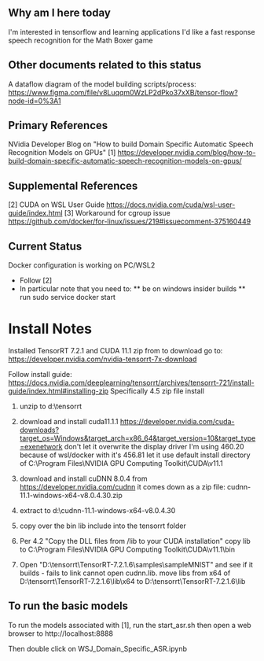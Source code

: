 ## Why am I here today
I'm interested in tensorflow and learning applications
I'd like a fast response speech recognition for the Math Boxer game

## Other documents related to this status
A dataflow diagram of the model building scripts/process:
https://www.figma.com/file/v8Luqqm0WzLP2dPko37xXB/tensor-flow?node-id=0%3A1


## Primary References
NVidia Developer Blog on "How to build Domain Specific Automatic Speech Recognition Models on GPUs"
[1] https://developer.nvidia.com/blog/how-to-build-domain-specific-automatic-speech-recognition-models-on-gpus/

## Supplemental References
[2] CUDA on WSL User Guide
https://docs.nvidia.com/cuda/wsl-user-guide/index.html
[3] Workaround for cgroup issue
https://github.com/docker/for-linux/issues/219#issuecomment-375160449

## Current Status
Docker configuration is working on PC/WSL2
* Follow [2]
 * In particular note that you need to:
 ** be on windows insider builds
 ** run sudo service docker start


# Install Notes
Installed TensorRT 7.2.1 and CUDA 11.1 zip from 
to download go to: https://developer.nvidia.com/nvidia-tensorrt-7x-download

Follow install guide: https://docs.nvidia.com/deeplearning/tensorrt/archives/tensorrt-721/install-guide/index.html#installing-zip
Specifically 4.5 zip file install
1. unzip to d:\tensorrt

2. download and install cuda11.1.1 https://developer.nvidia.com/cuda-downloads?target_os=Windows&target_arch=x86_64&target_version=10&target_type=exenetwork
don't let it overwrite the display driver I'm using 460.20 because of wsl/docker with it's 456.81
let it use default install directory of C:\Program Files\NVIDIA GPU Computing Toolkit\CUDA\v11.1


3. download and install cuDNN 8.0.4 from https://developer.nvidia.com/cudnn
it comes down as a zip file:  cudnn-11.1-windows-x64-v8.0.4.30.zip

4. extract to d:\cudnn-11.1-windows-x64-v8.0.4.30

5. copy over the bin lib include into the tensorrt folder

6. Per 4.2 "Copy the DLL files from <installpath>/lib to your CUDA installation" copy lib to 
C:\Program Files\NVIDIA GPU Computing Toolkit\CUDA\v11.1\bin

7. Open "D:\tensorrt\TensorRT-7.2.1.6\samples\sampleMNIST" and see if it builds - 
fails to link cannot open cudnn.lib.  move libs from x64 of D:\tensorrt\TensorRT-7.2.1.6\lib\x64 to D:\tensorrt\TensorRT-7.2.1.6\lib


## To run the basic models
To run the models associated with [1], run the start_asr.sh then open a web browser to http://localhost:8888

Then double click on WSJ_Domain_Specific_ASR.ipynb


